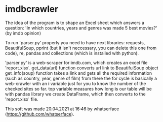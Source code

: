 # imdbcrawler
The idea of the program is to shape an Excel sheet which answers a question: 
'In which countries, years and genres was made 5 best movies?' (by imdb opinion)

To run 'parser.py' properly you need to have next libraries: requests, BeautifulSoup, pprint (but it isn't neccessary, you can
delete this one from code), re, pandas and collections (which is installed with python).

'parser.py' is a web-scraper for imdb.com, which creates an excel file 'report.xlsx'.
get_data(url) function converts url link to BeautifulSoup object
get_info(soup) function takes a link and gets all the required information (such as country, year, genre of film) from there
the for cycle is basically a web-crawler with an i variable just for you to know the number of the checked sites so far.
top variable measures how long is our table will be
with pandas library we create DataFrame, which then converts to the 'report.xlsx' file.

This soft was made 20.04.2021 at 16:46 by whatserface (https://github.com/whatserface).
